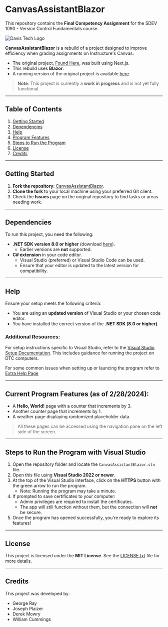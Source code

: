 # CanvasAssistantBlazor  

This repository contains the **Final Competency Assignment** for the SDEV 1090 - Version Control Fundamentals course.  

![Davis Tech Logo](https://www.davistech.edu/media/tlmaw4xt/png-logo-horizontal_60.png)  

**CanvasAssistantBlazor** is a rebuild of a project designed to improve efficiency when grading assignments on Instructure's Canvas.  

- The original project, [Found Here](https://github.com/cdmccauley/canvasser), was built using Next.js.  
- This rebuild uses **Blazor**.  
- A running version of the original project is available [here](https://canvasser.vercel.app/).  

> **Note**: This project is currently a **work in progress** and is not yet fully functional.  

---

## Table of Contents  
1. [Getting Started](#getting-started)  
2. [Dependencies](#dependencies)  
3. [Help](#help)  
4. [Program Features](#current-program-features-as-of-2282024)
4. [Steps to Run the Program](#steps-to-run-the-program-with-visual-studio)  
5. [License](#license)  
6. [Credits](#credits)  

---

## Getting Started  

1. **Fork the repository**: [CanvasAssistantBlazor](https://github.com/Davis-Technical-College/CanvasAssistantBlazor).  
2. **Clone the fork** to your local machine using your preferred Git client.  
3. Check the **Issues** page on the original repository to find tasks or areas needing work.  

---

## Dependencies  

To run this project, you need the following:  

- **.NET SDK version 8.0 or higher** (download [here](https://dotnet.microsoft.com/en-us/download)).  
  - Earlier versions are **not** supported.  
- **C# extension** in your code editor.  
  - Visual Studio (preferred) or Visual Studio Code can be used.  
  - Ensure that your editor is updated to the latest version for compatibility.  

---

## Help  

Ensure your setup meets the following criteria:  

- You are using an **updated version** of Visual Studio or your chosen code editor.  
- You have installed the correct version of the **.NET SDK (8.0 or higher)**.  

### Additional Resources:  
For setup instructions specific to Visual Studio, refer to the [Visual Studio Setup Documentation](/docs/VisualStudioSetup.md). This includes guidance for running the project on DTC computers.

For some common issues when setting up or launcing the program refer to [Extra Help Page](/docs/ExtraHelp.md)

---

## Current Program Features (as of 2/28/2024):  
- A **Hello, World!** page with a counter that increments by 3.  
- Another counter page that increments by 1.  
- A weather page displaying randomized placeholder data.  

> All these pages can be accessed using the navigation pane on the left side of the screen.  

---

## Steps to Run the Program with Visual Studio  

1. Open the repository folder and locate the `CanvasAssistantBlazor.sln` file.  
2. Open this file using **Visual Studio 2022 or newer**.  
3. At the top of the Visual Studio interface, click on the **HTTPS** button with the green arrow to run the program.  
   - Note: Running the program may take a minute.  
4. If prompted to save certificates to your computer:  
   - Admin privileges are required to install the certificates.  
   - The app will still function without them, but the connection will **not** be secure.  
5. Once the program has opened successfully, you're ready to explore its features!  

---

## License  

This project is licensed under the **MIT License**. See the [LICENSE.txt](LICENSE.txt) file for more details.  

---

## Credits  

This project was developed by:  

- George Ray  
- Joseph Plaizer  
- Derek Mowry  
- William Cummings  
